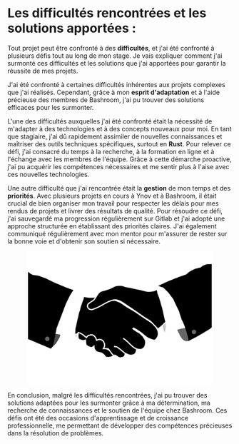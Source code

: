 # Les difficultés rencontrées et les solutions apportées :

Tout projet peut être confronté à des **difficultés**, et j'ai été confronté à plusieurs défis tout au long de mon stage. Je vais expliquer comment j'ai surmonté ces difficultés et les solutions que j'ai apportées pour garantir la réussite de mes projets.

J'ai été confronté à certaines difficultés inhérentes aux projets complexes que j'ai réalisés. Cependant, grâce à mon **esprit d'adaptation** et à l'aide précieuse des membres de Bashroom, j'ai pu trouver des solutions efficaces pour les surmonter.

L'une des difficultés auxquelles j'ai été confronté était la nécessité de m'adapter à des technologies et à des concepts nouveaux pour moi. En tant que stagiaire, j'ai dû rapidement assimiler de nouvelles connaissances et maîtriser des outils techniques spécifiques, surtout en **Rust**. Pour relever ce défi, j'ai consacré du temps à la recherche, à la formation en ligne et à l'échange avec les membres de l'équipe. Grâce à cette démarche proactive, j'ai pu acquérir les compétences nécessaires et me sentir plus à l'aise avec ces nouvelles technologies.

Une autre difficulté que j'ai rencontrée était la **gestion** de mon temps et des **priorités**. Avec plusieurs projets en cours à Ynov et à Bashroom, il était crucial de bien organiser mon travail pour respecter les délais pour mes rendus de projets et livrer des résultats de qualité. Pour résoudre ce défi, j'ai sauvegardé ma progression régulièrement sur Gitlab et j'ai adopté une approche structurée en établissant des priorités claires. J'ai également communiqué régulièrement avec mon mentor pour m'assurer de rester sur la bonne voie et d'obtenir son soutien si nécessaire.

<div style="display: flex; justify-content: center;">
  <img src="./img/handshake.png" style="max-height: 300px; width: auto;" alt="Bashroom">
</div>

En conclusion, malgré les difficultés rencontrées, j'ai pu trouver des solutions adaptées pour les surmonter grâce à ma détermination, ma recherche de connaissances et le soutien de l'équipe chez Bashroom. Ces défis ont été des occasions d'apprentissage et de croissance professionnelle, me permettant de développer des compétences précieuses dans la résolution de problèmes.
